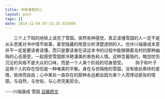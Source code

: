 ```yaml
---
title: 冷艳凄美的心
layout: post
tags: []
date: 2014-12-04 07:15:35.931000
---
```

　　三个上下班的地铁上读完了雪国。突然有种感觉，真正读懂雪国的人一定不是从头至尾对书中情节故事，甚至隐藏的用意分析清楚透侧的人。也许川端康成本意并不一定是要读者读懂，而只是要读者在读这本书的过程中能够跟着岛村的那种幽殇的心去感受，一起感受雪国那冷艳凄美的景色和人情。这种含蓄隐约，略加忧伤沉沦的风格不是大众的口味，而是一个人某个阶段的切身感受。 
　　驹子和叶子这两个人的存在恰恰是一种唯美的平衡。身在与世隔绝的雪国，没有彼此牵绊的爱情，愉快而自由；心中某处一直存在的那种永远都会因为某个人而悸动紧张的情感。与自然，与世俗，与心灵完美契合。

----川端康成 雪国
[豆瓣原文](http://book.douban.com/review/7178802/)
